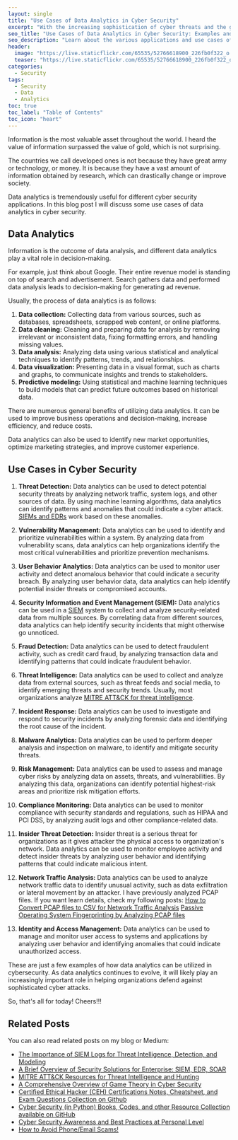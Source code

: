 ```yaml
---
layout: single
title: "Use Cases of Data Analytics in Cyber Security"
excerpt: "With the increasing sophistication of cyber threats and the growing amount of data generated by organizations, data analytics has become an essential tool for cyber security. By analyzing large volumes of data, organizations can identify patterns and detect anomalies that can help prevent cyber attacks. In this post, I explore some of the common use cases of data analytics in cyber security, including network monitoring, threat intelligence, and fraud detection."
seo_title: "Use Cases of Data Analytics in Cyber Security: Examples and Applications"
seo_description: "Learn about the various applications and use cases of data analytics in cyber security. Discover how data analytics can be used to identify cyber threats, detect anomalies, and improve network security."
header:
  image: "https://live.staticflickr.com/65535/52766618900_226fb0f322_o.png"
  teaser: "https://live.staticflickr.com/65535/52766618900_226fb0f322_o.png"
categories:
  - Security
tags:
  - Security
  - Data
  - Analytics
toc: true
toc_label: "Table of Contents"
toc_icon: "heart"
---
```


Information is the most valuable asset throughout the world. I heard the value of information surpassed the value of gold, which is not surprising.

The countries we call developed ones is not because they have great army or technology, or money. It is because they have a vast amount of information obtained by research, which can drastically change or improve society.

Data analytics is tremendously useful for different cyber security applications. In this blog post I will discuss some use cases of data analytics in cyber security.

## Data Analytics

Information is the outcome of data analysis, and different data analytics play a vital role in decision-making. 

For example, just think about Google. Their entire revenue model is standing on top of search and advertisement. Search gathers data and performed data analysis leads to decision-making for generating ad revenue.

Usually, the process of data analytics is as follows:

1.  **Data collection:** Collecting data from various sources, such as databases, spreadsheets, scrapped web content, or online platforms.
2.  **Data cleaning:** Cleaning and preparing data for analysis by removing irrelevant or inconsistent data, fixing formatting errors, and handling missing values.
3.  **Data analysis:** Analyzing data using various statistical and analytical techniques to identify patterns, trends, and relationships.
4.  **Data visualization:** Presenting data in a visual format, such as charts and graphs, to communicate insights and trends to stakeholders.
5.  **Predictive modeling:** Using statistical and machine learning techniques to build models that can predict future outcomes based on historical data.

There are numerous general benefits of utilizing data analytics. It can be used to improve business operations and decision-making, increase efficiency, and reduce costs. 

Data analytics can also be used to identify new market opportunities, optimize marketing strategies, and improve customer experience.


## Use Cases in Cyber Security
1.  **Threat Detection:** Data analytics can be used to detect potential security threats by analyzing network traffic, system logs, and other sources of data. By using machine learning algorithms, data analytics can identify patterns and anomalies that could indicate a cyber attack. [SIEMs and EDRs](https://shantoroy.com/security/security-solutions-software-for-enterprise/) work based on these anomalies.
    
2.  **Vulnerability Management:** Data analytics can be used to identify and prioritize vulnerabilities within a system. By analyzing data from vulnerability scans, data analytics can help organizations identify the most critical vulnerabilities and prioritize prevention mechanisms.
    
3.  **User Behavior Analytics:** Data analytics can be used to monitor user activity and detect anomalous behavior that could indicate a security breach. By analyzing user behavior data, data analytics can help identify potential insider threats or compromised accounts.
    
4.  **Security Information and Event Management (SIEM):** Data analytics can be used in a [SIEM](https://shantoroy.com/security/siem-logs-for-threat-detection-and-analysis/) system to collect and analyze security-related data from multiple sources. By correlating data from different sources, data analytics can help identify security incidents that might otherwise go unnoticed.
    
5.  **Fraud Detection:** Data analytics can be used to detect fraudulent activity, such as credit card fraud, by analyzing transaction data and identifying patterns that could indicate fraudulent behavior.
6.  **Threat Intelligence:** Data analytics can be used to collect and analyze data from external sources, such as threat feeds and social media, to identify emerging threats and security trends. Usually, most organizations analyze [MITRE ATT&CK for threat intelligence](https://shantoroy.com/att&ck/mitre-attack-threat-intelligence-detection-hunting-resources/).
    
7.  **Incident Response:** Data analytics can be used to investigate and respond to security incidents by analyzing forensic data and identifying the root cause of the incident.
    
8.  **Malware Analytics:** Data analytics can be used to perform deeper analysis and inspection on malware, to identify and mitigate security threats.
    
9.  **Risk Management:** Data analytics can be used to assess and manage cyber risks by analyzing data on assets, threats, and vulnerabilities. By analyzing this data, organizations can identify potential highest-risk areas and prioritize risk mitigation efforts.
    
10.  **Compliance Monitoring:** Data analytics can be used to monitor compliance with security standards and regulations, such as HIPAA and PCI DSS, by analyzing audit logs and other compliance-related data.
    
11.  **Insider Threat Detection:** Insider threat is a serious threat for organizations as it gives attacker the physical access to organization's network. Data analytics can be used to monitor employee activity and detect insider threats by analyzing user behavior and identifying patterns that could indicate malicious intent.
    
12.  **Network Traffic Analysis:** Data analytics can be used to analyze network traffic data to identify unusual activity, such as data exfiltration or lateral movement by an attacker. I have previously analyzed PCAP files. If you want learn details, check my following posts:
	[How to Convert PCAP files to CSV for Network Traffic Analysis](https://shantoroy.com/networking/convert-pcap-to-csv-using-tshark/)
	[Passive Operating System Fingerprinting by Analyzing PCAP files](https://shantoroy.com/security/operating-system-fingerprinting/)
    
    
14.  **Identity and Access Management:** Data analytics can be used to manage and monitor user access to systems and applications by analyzing user behavior and identifying anomalies that could indicate unauthorized access.


These are just a few examples of how data analytics can be utilized in cybersecurity. As data analytics continues to evolve, it will likely play an increasingly important role in helping organizations defend against sophisticated cyber attacks.

So, that's all for today! Cheers!!!

## Related Posts
You can also read related posts on my blog or Medium:

* [The Importance of SIEM Logs for Threat Intelligence, Detection, and Modeling](https://shantoroy.com/security/siem-logs-for-threat-detection-and-analysis/)
* [A Brief Overview of Security Solutions for Enterprise: SIEM, EDR, SOAR](https://shantoroy.com/security/security-solutions-software-for-enterprise/)
* [MITRE ATT&CK Resources for Threat Intelligence and Hunting](https://shantoroy.com/att&ck/mitre-attack-threat-intelligence-detection-hunting-resources/)
* [A Comprehensive Overview of Game Theory in Cyber Security](https://shantoroy.com/security/game-theory-in-security/)
* [Certified Ethical Hacker (CEH) Certifications Notes, Cheatsheet, and Exam Questions Collection on Github](https://shantoroy.com/security/security-certifications-study-material-on-github/)
* [Cyber Security (in Python) Books, Codes, and other Resource Collection available on GitHub](https://shantoroy.com/security/python-for-cybersecurity-books-and-codes/)
* [Cyber Security Awareness and Best Practices at Personal Level](https://shantoroy.com/security/personal-security-awareness-and-best-practices/)
* [How to Avoid Phone/Email Scams!](https://medium.com/@shantoroy/how-to-avoid-phone-email-scams-fb7294f0701f)
<!--stackedit_data:
eyJoaXN0b3J5IjpbLTE1ODk2Nzg0NTBdfQ==
-->